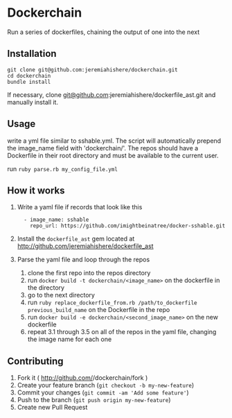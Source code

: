 # Dockerchain

Run a series of dockerfiles, chaining the output of one into the next

## Installation

    git clone git@github.com:jeremiahishere/dockerchain.git
    cd dockerchain
    bundle install

If necessary, clone git@github.com:jeremiahishere/dockerfile_ast.git and
manually install it.

## Usage

write a yml file similar to sshable.yml.  The script will automatically prepend the image_name field with 'dockerchain/'.  The repos should have a Dockerfile in their root directory and must be available to the current user.

run `ruby parse.rb my_config_file.yml`

## How it works

1. Write a yaml file if records that look like this

         - image_name: sshable
           repo_url: https://github.com/imightbeinatree/docker-sshable.git

2. Install the `dockerfile_ast` gem located at http://github.com/jeremiahishere/dockerfile_ast

3. Parse the yaml file and loop through the repos

    1. clone the first repo into the repos directory
    2. run `docker build -t dockerchain/<image_name>` on the dockerfile in the directory
    3. go to the next directory
    4. run `ruby replace_dockerfile_from.rb /path/to_dockerfile previous_build_name` on the Dockerfile in the repo
    5. run `docker build -e dockerchain/<second_image_name>` on the new dockerfile
    6. repeat 3.1 through 3.5 on all of the repos in the yaml file, changing the image name for each one

## Contributing

1. Fork it ( http://github.com/<my-github-username>/dockerchain/fork )
2. Create your feature branch (`git checkout -b my-new-feature`)
3. Commit your changes (`git commit -am 'Add some feature'`)
4. Push to the branch (`git push origin my-new-feature`)
5. Create new Pull Request
